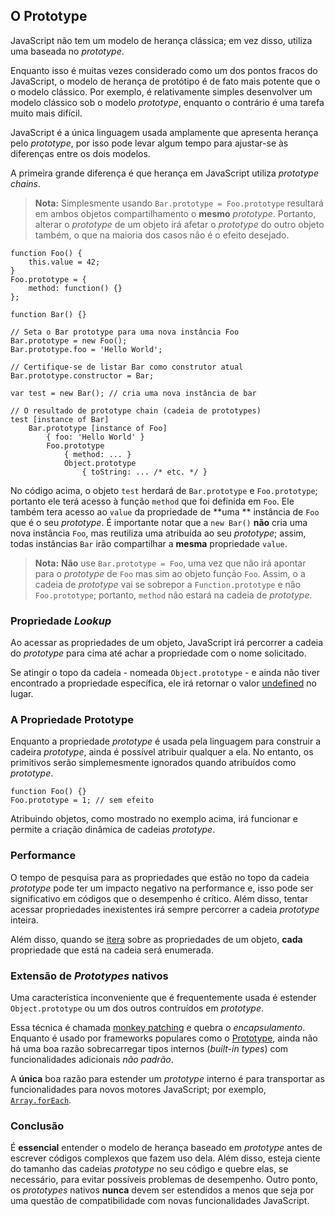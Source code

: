 ## O Prototype

JavaScript não tem um modelo de herança clássica; em vez disso, utiliza
uma baseada no *prototype*.

Enquanto isso é muitas vezes considerado como um dos pontos fracos do
JavaScript, o modelo de herança de protótipo é de fato mais potente
que o o modelo clássico. Por exemplo, é relativamente simples
desenvolver um modelo clássico sob o modelo <i>prototype</i>, 
enquanto o contrário é uma tarefa muito mais difícil.

JavaScript é a única linguagem usada amplamente que apresenta herança pelo
<i>prototype</i>, por isso pode levar algum tempo para ajustar-se às
diferenças entre os dois modelos.

A primeira grande diferença é que herança em JavaScript utiliza *prototype
chains*.

> **Nota:** Simplesmente usando `Bar.prototype = Foo.prototype` resultará 
> em ambos objetos compartilhamento o **mesmo** *prototype*. Portanto, 
> alterar o *prototype* de um objeto irá afetar o *prototype* do outro
> objeto também, o que na maioria dos casos não é o efeito desejado.

    function Foo() {
        this.value = 42;
    }
    Foo.prototype = {
        method: function() {}
    };

    function Bar() {}

    // Seta o Bar prototype para uma nova instância Foo
    Bar.prototype = new Foo();
    Bar.prototype.foo = 'Hello World';

    // Certifique-se de listar Bar como construtor atual
    Bar.prototype.constructor = Bar;

    var test = new Bar(); // cria uma nova instância de bar

    // O resultado de prototype chain (cadeia de prototypes)
    test [instance of Bar]
        Bar.prototype [instance of Foo]
            { foo: 'Hello World' }
            Foo.prototype
                { method: ... }
                Object.prototype
                    { toString: ... /* etc. */ }

No código acima, o objeto `test` herdará de `Bar.prototype` e `Foo.prototype`;
portanto ele terá acesso à função `method` que foi definida em `Foo`. Ele
também tera acesso ao `value` da propriedade de **uma ** instância de `Foo`
que é o seu *prototype*. É importante notar que a `new Bar()` **não** cria uma
nova instância `Foo`, mas reutiliza uma atribuída ao seu *prototype*; assim, 
todas instâncias `Bar` irão compartilhar a **mesma** propriedade `value`.

> **Nota:** **Não** use `Bar.prototype = Foo`, uma vez que não irá apontar para
> o *prototype* de `Foo` mas sim ao objeto função `Foo`. Assim, o
> a cadeia de *prototype* vai se sobrepor a `Function.prototype` e não 
> `Foo.prototype`; portanto, `method` não estará na cadeia de *prototype*.

### Propriedade *Lookup*

Ao acessar as propriedades de um objeto, JavaScript irá percorrer a cadeia do
*prototype* para cima até achar a propriedade com o nome solicitado.

Se atingir o topo da cadeia - nomeada `Object.prototype` - e ainda não tiver
encontrado a propriedade específica, ele irá retornar o valor
[undefined](#core.undefined) no lugar.

### A Propriedade Prototype

Enquanto a propriedade *prototype* é usada pela linguagem para construir a 
cadeira *prototype*, ainda é possível atribuir qualquer a ela. No entanto,
os primitivos serão simplemesmente ignorados quando atribuídos como
*prototype*.

    function Foo() {}
    Foo.prototype = 1; // sem efeito

Atribuindo objetos, como mostrado no exemplo acima, irá funcionar e permite
a criação dinâmica de cadeias *prototype*.

### Performance

O tempo de pesquisa para as propriedades que estão no topo da cadeia 
*prototype* pode ter um impacto negativo na performance e, isso pode ser
significativo em códigos que o desempenho é crítico. Além disso, tentar 
acessar propriedades inexistentes irá sempre percorrer a cadeia 
*prototype* inteira.

Além disso, quando se [itera](#object.forinloop) sobre as propriedades 
de um objeto, **cada** propriedade que está na cadeia será enumerada.

### Extensão de *Prototypes* nativos

Uma característica inconveniente que é frequentemente usada é estender 
`Object.prototype` ou um dos outros contruídos em *prototype*.

Essa técnica é chamada [monkey patching][1] e quebra o *encapsulamento*. 
Enquanto é usado por frameworks populares como o [Prototype][2], ainda não há 
uma boa razão sobrecarregar tipos internos (*built-in types*) com 
funcionalidades adicionais *não padrão*.

A **única** boa razão para estender um *prototype* interno é para transportar
as funcionalidades para novos motores JavaScript; por exemplo,
[`Array.forEach`][3].

### Conclusão

É **essencial** entender o modelo de herança baseado em *prototype* antes de
escrever códigos complexos que fazem uso dela. Além disso, esteja ciente 
do tamanho das cadeias *prototype* no seu código e quebre elas, se 
necessário, para evitar possíveis problemas de desempenho. Outro ponto, os
*prototypes* nativos **nunca** devem ser estendidos a menos que seja por uma
questão de compatibilidade com novas funcionalidades JavaScript.

[1]: http://en.wikipedia.org/wiki/Monkey_patch
[2]: http://prototypejs.org/
[3]: https://developer.mozilla.org/en/JavaScript/Reference/Global_Objects/Array/forEach


